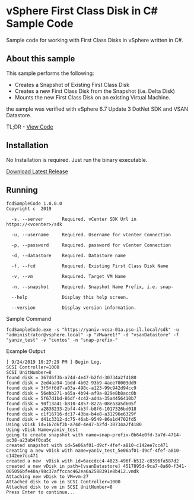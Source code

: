 # vSphere First Class Disk in C# Sample Code

Sample code for working with First Class Disks in vSphere written in C#.


## About this sample
This sample performs the following:
* Creates a Snapshot of Existing First Class Disk
* Creates a new First Class Disk from the Snapshot (i.e. Delta Disk)
* Mounts the new First Class Disk on an existing Virtual Machine.

the sample was verified with vSphere 6.7 Update 3 DotNet SDK and VSAN Datastore.

TL;DR - [View Code](https://github.com/yanivno/vsphere-first-class-disk-csharp-example/blob/master/fcdSampleCode/Program.cs)

## Installation

No Installation is required. Just run the binary executable.

[Download Latest Release](https://github.com/yanivno/vsphere-first-class-disk-csharp-example/releases/latest)

## Running
```shell
fcdSampleCode 1.0.0.0
Copyright c  2019

  -s, --server       Required. vCenter SDK Url in https://<vcenter>/sdk

  -u, --username     Required. Username for vCenter Connection

  -p, --password     Required. password for vCenter Connection

  -d, --datastore    Required. Datastore name

  -f, --fcd          Required. Existing First Class Disk Name

  -v, --vm           Required. Target VM Name

  -n, --snapshot     Required. Snapshot Name Prefix, i.e. snap-

  --help             Display this help screen.

  --version          Display version information.

```

Sample Command
```shell
fcdSampleCode.exe -s "https://yaniv-vcsa-01a.pso-il.local/sdk" -u "administrator@vsphere.local" -p "VMware1!" -d "vsanDatastore" -f "yaniv_test" -v "centos" -n "snap-prefix-"
```

Example Output
```shell
[ 9/24/2019 10:27:29 PM ] Begin Log.
SCSI Controller=1000
SCSI UnitNumber=8
found disk = 167d6f3b-a74d-4e47-b2fd-30734a2f4180
found disk = 2ed4aa94-1bdd-4b02-93b9-4aee70003dd9
found disk = 3f5ff6d7-a03a-498c-a123-99c942d94cc9
found disk = 56ebb271-a65a-4b94-af9a-829e8b8acc0b
found disk = 5f67d1bd-86df-4c42-ad4a-35a4456410b7
found disk = 90f13a41-b810-4857-827a-08ea3a5d605f
found disk = a2838233-2bf4-4b3f-b8f6-1017326bd018
found disk = c1f16716-dc17-43ba-b4e8-a31296e6329f
found disk = d41c3312-dc75-46ab-9549-86a1d4702fd5
Using vDisk id=167d6f3b-a74d-4e47-b2fd-30734a2f4180
Using vDisk Name=yaniv_test
going to create snapshot with name=snap-prefix-0b64e0fd-3a7d-4714-ac38-a23ab4f0ca5c
created snapshot with id=5e06af01-d9cf-4fef-a810-c142ee7cc471
Creating a new vDisk with name=yaniv_test_5e06af01-d9cf-4fef-a810-c142ee7cc471
created a new  vDisk with id=6accdcc4-4823-496f-b512-c8396fa587d2
created a new vDisk in path=[vsanDatastore] 4517895d-9ca7-8a60-f341-005056bfe40a/98c37affccac462ea6a2588391e8b412.vmdk
Attaching new vDisk to VM=vm-27
Attached disk to vm in SCSI Controller=1000
Attached disk to vm in SCSI UnitNumber=8
Press Enter to continue...
```

